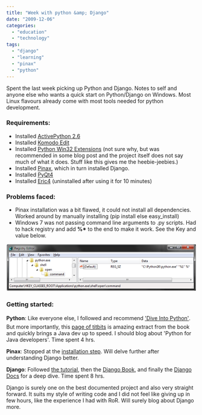 ```yaml
---
title: "Week with python &amp; Django"
date: "2009-12-06"
categories: 
  - "education"
  - "technology"
tags: 
  - "django"
  - "learning"
  - "pinax"
  - "python"
---
```


Spent the last week picking up Python and Django. Notes to self and anyone else who wants a quick start on Python/Django on Windows. Most Linux flavours already come with most tools needed for python development.

### Requirements:

- Installed [ActivePython 2.6](http://downloads.activestate.com/ActivePython/windows/2.6/ActivePython-2.6.4.8-win32-x86.msi)
- Installed [Komodo Edit](http://downloads.activestate.com/Komodo/releases/5.2.3/Komodo-Edit-5.2.3-4312.msi)
- Installed [Python Win32 Extensions](http://sourceforge.net/projects/pywin32/files/) (not sure why, but was recommended in some blog post and the project itself does not say much of what it does. Stuff like this gives me the heebie-jeebies.)
- Installed [Pinax](http://downloads.pinaxproject.com/Pinax-0.7.1-bundle.zip), which in turn installed Django.
- Installed [PyQt4](http://www.riverbankcomputing.com/software/pyqt/download)
- Installed [Eric4](http://eric-ide.python-projects.org/eric4-download.html) (uninstalled after using it for 10 minutes)

### Problems faced:

- Pinax installation was a bit flawed, it could not install all dependencies. Worked around by manually installing (pip install else easy\_install)
- Windows 7 was not passing command line arguments to .py scripts. Had to hack registry and add **%\*** to the end to make it work. See the Key and value below.

[![Registry screenshot](images/image_thumb.png "Registry screenshot")](https://hitesh.in/wp-content/uploads/2009/12/image.png)

### Getting started:

**Python**: Like everyone else, I followed and recommend ['Dive Into Python'](http://diveintopython.org/toc/index.html). But more importantly, this [page of titbits](http://diveintopython.org/appendix/tips.html) is amazing extract from the book and quickly brings a Java dev up to speed. I should blog about 'Python for Java developers'. Time spent 4 hrs.

**Pinax**: Stopped at the [installation step](http://pinaxproject.com/docs/0.7/install.html). Will delve further after understanding Django better.

**Django**: Followed [the tutorial](http://docs.djangoproject.com/en/dev/intro/tutorial01/), then the [Django Book](http://www.djangobook.com/), and finally the [Django Docs](http://docs.djangoproject.com/en/dev/) for a deep dive. Time spent 8 hrs.

Django is surely one on the best documented project and also very straight forward. It suits my style of writing code and I did not feel like giving up in few hours, like the experience I had with RoR. Will surely blog about Django more.

